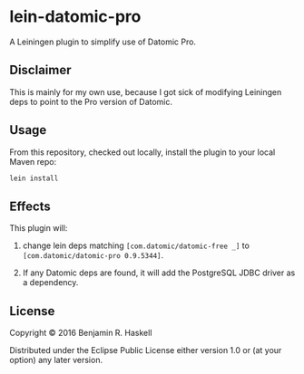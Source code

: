# lein-datomic-pro

A Leiningen plugin to simplify use of Datomic Pro.

## Disclaimer

This is mainly for my own use, because I got sick of modifying Leiningen deps
to point to the Pro version of Datomic.

## Usage

From this repository, checked out locally, install the plugin to your local
Maven repo:

```sh
lein install
```

## Effects

This plugin will:

1. change lein deps matching `[com.datomic/datomic-free _]` to
   `[com.datomic/datomic-pro 0.9.5344]`.

2. If any Datomic deps are found, it will add the PostgreSQL JDBC driver as a
   dependency.

## License

Copyright © 2016 Benjamin R. Haskell

Distributed under the Eclipse Public License either version 1.0 or (at
your option) any later version.
